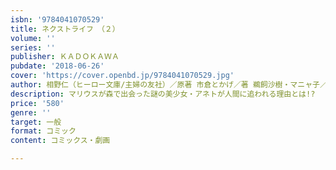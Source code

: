 ```yaml
---
isbn: '9784041070529'
title: ネクストライフ　（２）
volume: ''
series: ''
publisher: ＫＡＤＯＫＡＷＡ
pubdate: '2018-06-26'
cover: 'https://cover.openbd.jp/9784041070529.jpg'
author: 相野仁（ヒーロー文庫/主婦の友社）／原著 市倉とかげ／著 鵜飼沙樹・マニャ子／企画
description: マリウスが森で出会った謎の美少女・アネトが人間に追われる理由とは!?
price: '580'
genre: ''
target: 一般
format: コミック
content: コミックス・劇画

---
```


